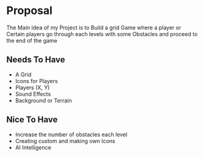 # Proposal
The Main Idea of my Project is to Build a grid Game where a player or Certain players go through each levels with some Obstacles and proceed to the end of the game

## Needs To Have
- A Grid
- Icons for Players
- Players (X, Y)
- Sound Effects
- Background or Terrain

## Nice To Have 
- Increase the number of obstacles each level
- Creating custom and making own Icons
- AI Intelligence
